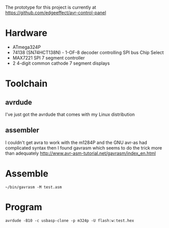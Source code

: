 The prototype for this project is currently at
https://github.com/edgeeffect/avr-control-panel

# Hardware

* ATmega324P
* 74138 (SN74HCT138N) - 1-OF-8 decoder controlling SPI bus Chip Select
* MAX7221 SPI 7 segment controller
* 2 4-digit common cathode 7 segment displays

# Toolchain

## avrdude

I've just got the avrdude that comes with my Linux distribution

## assembler

I couldn't get avra to work with the m1284P
and the GNU avr-as had complicated syntax
then I found gavrasm which seems to do the trick more than adequately
http://www.avr-asm-tutorial.net/gavrasm/index_en.html

# Assemble

    ~/bin/gavrasm -M test.asm

# Program

    avrdude -B10 -c usbasp-clone -p m324p -U flash:w:test.hex
